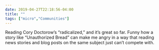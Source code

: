 ```yaml
---
date: 2019-04-27T22:18:56-04:00
title: ""
tags: ["micro","Communities"]
---
```

Reading Cory Doctorow’s “radicalized,” and it’s great so far. Funny how a story like “Unauthorized Bread” can make me angry in a way that reading news stories and blog posts on the same subject just can’t compete with.
